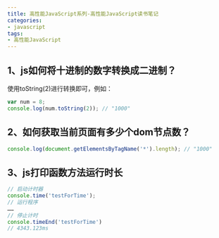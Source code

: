 ```yaml
---
title: 高性能JavaScript系列-高性能JavaScript读书笔记
categories: 
- javascript
tags: 
- 高性能JavaScript
---
```


## 1、js如何将十进制的数字转换成二进制？
使用toString(2)进行转换即可，例如：
```js
var num = 8;
console.log(num.toString(2)); // "1000" 
```

## 2、如何获取当前页面有多少个dom节点数？
```js
console.log(document.getElementsByTagName('*').length); // "1000" 
```

## 3、js打印函数方法运行时长
```js
// 启动计时器
console.time('testForTime');
// 运行程序
……
// 停止计时
console.timeEnd('testForTime')
// 4343.123ms
```
